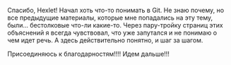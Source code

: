 Спасибо, Hexlet!
Начал хоть что-то понимать в Git. Не знаю почему, но все предыдущие материалы, которые мне попадались на эту тему, были... бестолковые что-ли какие-то. Через пару-тройку страниц этих объяснений я всегда чувствовал, что уже запутался и не понимаю о чем идет речь. 
А здесь действительно понятно, и шаг за шагом.

Присоединяюсь к благодарностям!!!! Идем дальше!!! 
